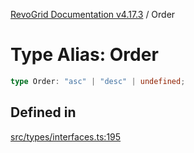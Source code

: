 [RevoGrid Documentation v4.17.3](README.md) / Order

# Type Alias: Order

```ts
type Order: "asc" | "desc" | undefined;
```

## Defined in

[src/types/interfaces.ts:195](https://github.com/revolist/revogrid/blob/3aa06b5b2b2375c31a2a8275a0aefcbc04de60c5/src/types/interfaces.ts#L195)
